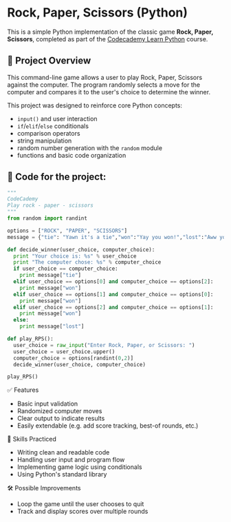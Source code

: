 # Rock, Paper, Scissors (Python)

This is a simple Python implementation of the classic game **Rock, Paper, Scissors**, completed as part of the [Codecademy Learn Python](https://www.codecademy.com/courses/learn-python/) course.

## 🎯 Project Overview

This command-line game allows a user to play Rock, Paper, Scissors against the computer. The program randomly selects a move for the computer and compares it to the user's choice to determine the winner.

This project was designed to reinforce core Python concepts:
- `input()` and user interaction
- `if`/`elif`/`else` conditionals
- comparison operators
- string manipulation
- random number generation with the `random` module
- functions and basic code organization


## 📄 Code for the project:

```python
"""
CodeCademy
Play rock - paper - scissors
"""
from random import randint

options = ["ROCK", "PAPER", "SCISSORS"]
message = {"tie": "Yawn it's a tie","won":"Yay you won!","lost":"Aww you lost"}

def decide_winner(user_choice, computer_choice):
  print "Your choice is: %s" % user_choice
  print "The computer chose: %s" % computer_choice
  if user_choice == computer_choice:
    print message["tie"]
  elif user_choice == options[0] and computer_choice == options[2]:
    print message["won"]
  elif user_choice == options[1] and computer_choice == options[0]:
    print message["won"]
  elif user_choice == options[2] and computer_choice == options[1]:
    print message["won"]
  else:
    print message["lost"]

def play_RPS():
  user_choice = raw_input("Enter Rock, Paper, or Scissors: ")
  user_choice = user_choice.upper()
  computer_choice = options[randint(0,2)]
  decide_winner(user_choice, computer_choice)

play_RPS()

```

✅ Features
 - Basic input validation
 - Randomized computer moves
 - Clear output to indicate results
 - Easily extendable (e.g. add score tracking, best-of rounds, etc.)

🧠 Skills Practiced
 - Writing clean and readable code
 - Handling user input and program flow
 - Implementing game logic using conditionals
 - Using Python's standard library

🛠️ Possible Improvements
 - Loop the game until the user chooses to quit
 - Track and display scores over multiple rounds


